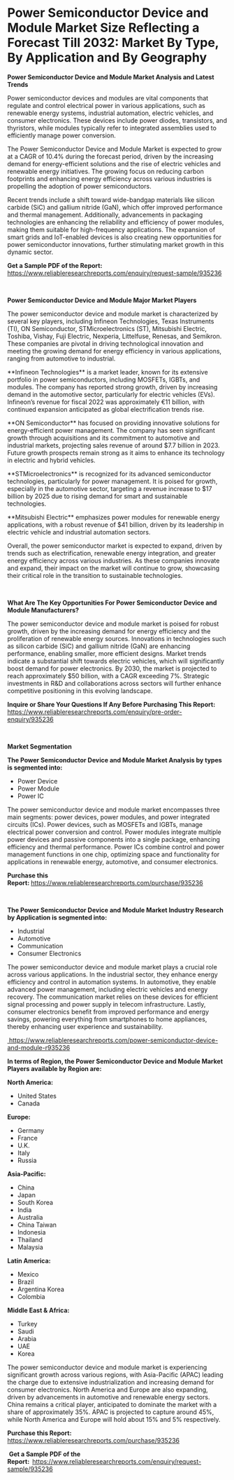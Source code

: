 <p><h1>Power Semiconductor Device and Module Market Size Reflecting a Forecast Till 2032: Market By Type, By Application and By Geography</h1></p><p><strong>Power Semiconductor Device and Module Market Analysis and Latest Trends</strong></p>
<p><p>Power semiconductor devices and modules are vital components that regulate and control electrical power in various applications, such as renewable energy systems, industrial automation, electric vehicles, and consumer electronics. These devices include power diodes, transistors, and thyristors, while modules typically refer to integrated assemblies used to efficiently manage power conversion.</p><p>The Power Semiconductor Device and Module Market is expected to grow at a CAGR of 10.4% during the forecast period, driven by the increasing demand for energy-efficient solutions and the rise of electric vehicles and renewable energy initiatives. The growing focus on reducing carbon footprints and enhancing energy efficiency across various industries is propelling the adoption of power semiconductors. </p><p>Recent trends include a shift toward wide-bandgap materials like silicon carbide (SiC) and gallium nitride (GaN), which offer improved performance and thermal management. Additionally, advancements in packaging technologies are enhancing the reliability and efficiency of power modules, making them suitable for high-frequency applications. The expansion of smart grids and IoT-enabled devices is also creating new opportunities for power semiconductor innovations, further stimulating market growth in this dynamic sector.</p></p>
<p><strong>Get a Sample PDF of the Report:&nbsp;</strong> <a href="https://www.reliableresearchreports.com/enquiry/request-sample/935236?utm_campaign=3527&utm_medium=2&utm_source=Github&utm_content=ia&utm_term=18042025&utm_id=power-semiconductor-device-and-module">https://www.reliableresearchreports.com/enquiry/request-sample/935236</a></p>
<p>&nbsp;</p>
<p><strong>Power Semiconductor Device and Module Major Market Players</strong></p>
<p><p>The power semiconductor device and module market is characterized by several key players, including Infineon Technologies, Texas Instruments (TI), ON Semiconductor, STMicroelectronics (ST), Mitsubishi Electric, Toshiba, Vishay, Fuji Electric, Nexperia, Littelfuse, Renesas, and Semikron. These companies are pivotal in driving technological innovation and meeting the growing demand for energy efficiency in various applications, ranging from automotive to industrial.</p><p>**Infineon Technologies** is a market leader, known for its extensive portfolio in power semiconductors, including MOSFETs, IGBTs, and modules. The company has reported strong growth, driven by increasing demand in the automotive sector, particularly for electric vehicles (EVs). Infineon’s revenue for fiscal 2022 was approximately €11 billion, with continued expansion anticipated as global electrification trends rise.</p><p>**ON Semiconductor** has focused on providing innovative solutions for energy-efficient power management. The company has seen significant growth through acquisitions and its commitment to automotive and industrial markets, projecting sales revenue of around $7.7 billion in 2023. Future growth prospects remain strong as it aims to enhance its technology in electric and hybrid vehicles.</p><p>**STMicroelectronics** is recognized for its advanced semiconductor technologies, particularly for power management. It is poised for growth, especially in the automotive sector, targeting a revenue increase to $17 billion by 2025 due to rising demand for smart and sustainable technologies.</p><p>**Mitsubishi Electric** emphasizes power modules for renewable energy applications, with a robust revenue of $41 billion, driven by its leadership in electric vehicle and industrial automation sectors.</p><p>Overall, the power semiconductor market is expected to expand, driven by trends such as electrification, renewable energy integration, and greater energy efficiency across various industries. As these companies innovate and expand, their impact on the market will continue to grow, showcasing their critical role in the transition to sustainable technologies.</p></p>
<p>&nbsp;</p>
<p><strong>What Are The Key Opportunities For Power Semiconductor Device and Module Manufacturers?</strong></p>
<p><p>The power semiconductor device and module market is poised for robust growth, driven by the increasing demand for energy efficiency and the proliferation of renewable energy sources. Innovations in technologies such as silicon carbide (SiC) and gallium nitride (GaN) are enhancing performance, enabling smaller, more efficient designs. Market trends indicate a substantial shift towards electric vehicles, which will significantly boost demand for power electronics. By 2030, the market is projected to reach approximately $50 billion, with a CAGR exceeding 7%. Strategic investments in R&D and collaborations across sectors will further enhance competitive positioning in this evolving landscape.</p></p>
<p><strong>Inquire or Share Your Questions If Any Before Purchasing This Report:</strong> <a href="https://www.reliableresearchreports.com/enquiry/pre-order-enquiry/935236?utm_campaign=3527&utm_medium=2&utm_source=Github&utm_content=ia&utm_term=18042025&utm_id=power-semiconductor-device-and-module">https://www.reliableresearchreports.com/enquiry/pre-order-enquiry/935236</a></p>
<p>&nbsp;</p>
<p><strong>Market Segmentation</strong></p>
<p><strong>The Power Semiconductor Device and Module Market Analysis by types is segmented into:</strong></p>
<p><ul><li>Power Device</li><li>Power Module</li><li>Power IC</li></ul></p>
<p><p>The power semiconductor device and module market encompasses three main segments: power devices, power modules, and power integrated circuits (ICs). Power devices, such as MOSFETs and IGBTs, manage electrical power conversion and control. Power modules integrate multiple power devices and passive components into a single package, enhancing efficiency and thermal performance. Power ICs combine control and power management functions in one chip, optimizing space and functionality for applications in renewable energy, automotive, and consumer electronics.</p></p>
<p><strong>Purchase this Report:&nbsp;</strong><a href="https://www.reliableresearchreports.com/purchase/935236?utm_campaign=3527&utm_medium=2&utm_source=Github&utm_content=ia&utm_term=18042025&utm_id=power-semiconductor-device-and-module">https://www.reliableresearchreports.com/purchase/935236</a></p>
<p>&nbsp;</p>
<p><strong>The Power Semiconductor Device and Module Market Industry Research by Application is segmented into:</strong></p>
<p><ul><li>Industrial</li><li>Automotive</li><li>Communication</li><li>Consumer Electronics</li></ul></p>
<p><p>The power semiconductor device and module market plays a crucial role across various applications. In the industrial sector, they enhance energy efficiency and control in automation systems. In automotive, they enable advanced power management, including electric vehicles and energy recovery. The communication market relies on these devices for efficient signal processing and power supply in telecom infrastructure. Lastly, consumer electronics benefit from improved performance and energy savings, powering everything from smartphones to home appliances, thereby enhancing user experience and sustainability.</p></p>
<p><a href="https://www.reliableresearchreports.com/power-semiconductor-device-and-module-r935236?utm_campaign=3527&utm_medium=2&utm_source=Github&utm_content=ia&utm_term=18042025&utm_id=power-semiconductor-device-and-module">&nbsp;https://www.reliableresearchreports.com/power-semiconductor-device-and-module-r935236</a></p>
<p><strong>In terms of Region, the Power Semiconductor Device and Module Market Players available by Region are:</strong></p>
<p>
    <p> <strong> North America: </strong>
        <ul>
            <li>United States</li>
            <li>Canada</li>
        </ul>
        </p> 
    <p> <strong> Europe: </strong>
        <ul>
            <li>Germany</li>
            <li>France</li>
            <li>U.K.</li>
            <li>Italy</li>
            <li>Russia</li>
        </ul>
        </p> 
    <p> <strong> Asia-Pacific: </strong>
        <ul>
            <li>China</li>
            <li>Japan</li>
            <li>South Korea</li>
            <li>India</li>
            <li>Australia</li>
            <li>China Taiwan</li>
            <li>Indonesia</li>
            <li>Thailand</li>
            <li>Malaysia</li>
        </ul>
        </p> 
    <p> <strong> Latin America: </strong>
        <ul>
            <li>Mexico</li>
            <li>Brazil</li>
            <li>Argentina Korea</li>
            <li>Colombia</li>
        </ul>
        </p> 
    <p> <strong> Middle East & Africa: </strong>
        <ul>
            <li>Turkey</li>
            <li>Saudi</li>
            <li>Arabia</li>
            <li>UAE</li>
            <li>Korea</li>
        </ul>
    </p>
    </p>
<p><p>The power semiconductor device and module market is experiencing significant growth across various regions, with Asia-Pacific (APAC) leading the charge due to extensive industrialization and increasing demand for consumer electronics. North America and Europe are also expanding, driven by advancements in automotive and renewable energy sectors. China remains a critical player, anticipated to dominate the market with a share of approximately 35%. APAC is projected to capture around 45%, while North America and Europe will hold about 15% and 5% respectively.</p></p>
<p><strong>Purchase this Report: </strong><a href="https://www.reliableresearchreports.com/purchase/935236?utm_campaign=3527&utm_medium=2&utm_source=Github&utm_content=ia&utm_term=18042025&utm_id=power-semiconductor-device-and-module">https://www.reliableresearchreports.com/purchase/935236</a></p>
<p>&nbsp;<strong>Get a Sample PDF of the Report:&nbsp;&nbsp;</strong><a href="https://www.reliableresearchreports.com/enquiry/request-sample/935236?utm_campaign=3527&utm_medium=2&utm_source=Github&utm_content=ia&utm_term=18042025&utm_id=power-semiconductor-device-and-module">https://www.reliableresearchreports.com/enquiry/request-sample/935236</a></p>
<p><strong></strong></p>
<p><p></p><p></p><p></p></p>